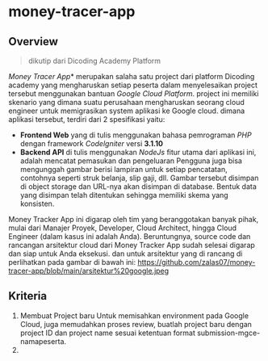 # money-tracer-app
## Overview
> dikutip dari Dicoding Academy Platform

*Money Tracer App** merupakan salaha satu project dari platform Dicoding academy yang mengharuskan setiap peserta dalam menyelesaikan project tersebut menggunakan bantuan *Google Cloud Platform*. project ini memiliki skenario yang dimana suatu perusahaan mengharuskan seorang cloud engineer untuk memigrasikan system aplikasi ke Google cloud. dimana aplikasi tersebut, terdiri dari 2 spesifikasi yaitu:
- **Frontend Web** yang di tulis menggunakan bahasa pemrograman *PHP* dengan framework *Codelgniter* versi **3.1.10**
- **Backend API** di tulis menggunakan *NodeJs*
fitur utama dari aplikasi ini, adalah mencatat pemasukan dan pengeluaran Pengguna juga bisa mengunggah gambar berisi lampiran untuk setiap pencatatan, contohnya seperti struk belanja, slip gaji, dll. Gambar tersebut disimpan di object storage dan URL-nya akan disimpan di database. Bentuk data yang disimpan telah ditentukan sehingga memiliki skema yang konsisten.

Money Tracker App ini digarap oleh tim yang beranggotakan banyak pihak, mulai dari Manajer Proyek, Developer, Cloud Architect, hingga Cloud Engineer (dalam kasus ini adalah Anda). Beruntungnya, source code dan rancangan arsitektur cloud dari Money Tracker App sudah selesai digarap dan siap untuk Anda eksekusi. 
dan untuk arsitektur yang di rancang di perlihatkan pada gambar di bawah ini:
https://github.com/zalas07/money-tracer-app/blob/main/arsitektur%20google.jpeg

## Kriteria

1. Membuat Project baru
  Untuk memisahkan environment pada Google Cloud, juga memudahkan proses review, buatlah project baru dengan project ID dan project name sesuai ketentuan format   submission-mgce-namapeserta.
2. 
 
   



